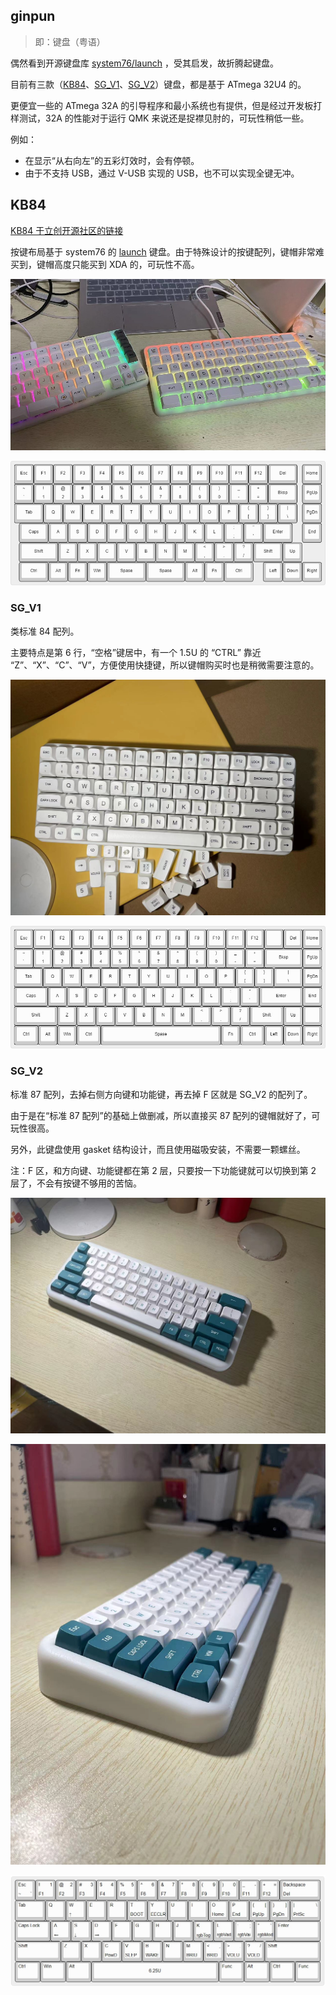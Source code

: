 ## ginpun

> 即：键盘（粤语）

偶然看到开源键盘库 [system76/launch](https://github.com/system76/launch) ，受其启发，故折腾起键盘。

目前有三款（[KB84](kb84/)、[SG_V1](sg_v1/)、[SG_V2](sg_v2/)）键盘，都是基于 ATmega 32U4 的。

更便宜一些的 ATmega 32A 的引导程序和最小系统也有提供，但是经过开发板打样测试，32A 的性能对于运行 QMK 来说还是捉襟见肘的，可玩性稍低一些。

例如：

- 在显示“从右向左”的五彩灯效时，会有停顿。
- 由于不支持 USB，通过 V-USB 实现的 USB，也不可以实现全键无冲。

## KB84

[KB84 于立创开源社区的链接](https://oshwhub.com/lipk/keyboard_1)

按键布局基于 system76 的 [launch](https://system76.com/accessories/launch) 键盘。由于特殊设计的按键配列，键帽非常难买到，键帽高度只能买到 XDA 的，可玩性不高。

![KB84 成品图片](kb84/1.%20成品图片/KB84-7.jpg)

![KB84 配列展示](kb84/键盘设计文件/keyboard-Layer%200.jpg)

### SG_V1

类标准 84 配列。

主要特点是第 6 行，“空格”键居中，有一个 1.5U 的 “CTRL” 靠近 “Z”、“X”、“C”、“V”，方便使用快捷键，所以键帽购买时也是稍微需要注意的。

![SG_V1 成品图片](sg_v1/1.%20成品图片/overhead-shot.jpg)

![SG_V1 配列展示](sg_v1/键盘设计文件/SG84_V1.0_layout.jpg)

### SG_V2

标准 87 配列，去掉右侧方向键和功能键，再去掉 F 区就是 SG_V2 的配列了。

由于是在“标准 87 配列”的基础上做删减，所以直接买 87 配列的键帽就好了，可玩性很高。

另外，此键盘使用 gasket 结构设计，而且使用磁吸安装，不需要一颗螺丝。

注：F 区，和方向键、功能键都在第 2 层，只要按一下功能键就可以切换到第 2 层了，不会有按键不够用的苦恼。

![SG_V2 成品图片1](sg_v2/1.%20成品图片/键盘成品图1.jpg)

![SG_V2 成品图片2](sg_v2/1.%20成品图片/键盘成品图2.jpg)

![SG_V2 配列展示](sg_v2/键盘设计文件/矩阵配列/sg2-0_61/sg2-0_61.jpg)
